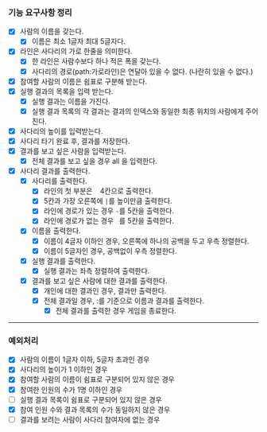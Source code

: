 ### 기능 요구사항 정리

- [x] 사람의 이름을 갖는다.
    - [x] 이름은 최소 1글자 최대 5글자다.
- [x] 라인은 사다리의 가로 한줄을 의미한다.
    - [x] 한 라인은 사람수보다 하나 적은 폭을 갖는다.
    - [x] 사다리의 경로(path:가로라인)은 연달아 있을 수 없다. (나란히 있을 수 없다.)

- [x] 참여할 사람의 이름은 쉼표로 구분해 받는다.
- [x] 실행 결과의 목록을 입력 받는다.
  - [x] 실행 결과는 이름을 가진다.
  - [x] 실행 결과 목록의 각 결과는 결과의 인덱스와 동일한 최종 위치의 사람에게 주어진다.
- [x] 사다리의 높이를 입력받는다.
- [x] 사다리 타기 완료 후, 결과를 저장한다.
- [x] 결과를 보고 싶은 사람을 입력받는다.
    - [x] 전체 결과를 보고 싶을 경우 all 을 입력한다.

- [x] 사다리 결과를 출력한다.
    - [x] 사다리를 출력한다.
        - [x] 라인의 첫 부분은 ` ` 4칸으로 출력한다.
        - [x] 5칸과 가장 오른쪽에 `|`를 높이만큼 출력한다.
        - [x] 라인에 경로가 있는 경우 `-`를 5칸을 출력한다.
        - [x] 라인에 경로가 없는 경우 ` `를 5칸을 출력한다.
    - [x] 이름을 출력한다.
        - [x] 이름이 4글자 이하인 경우, 오른쪽에 하나의 공백을 두고 우측 정렬한다.
        - [x] 이름이 5글자인 경우, 공백없이 우측 정렬한다.
    - [x] 실행 결과를 출력한다.
        - [x] 실행 결과는 좌측 정렬하여 출력한다.
    - [x] 결과를 보고 싶은 사람에 대한 결과를 출력한다.
        - [x] 개인에 대한 결과인 경우, 결과만 출력한다.
        - [x] 전체 결과일 경우, :를 기준으로 이름과 결과를 출력한다.
            - [x] 전체 결과를 출력한 경우 게임을 종료한다.

---

### 예외처리

- [x] 사람의 이름이 1글자 이하, 5글자 초과인 경우
- [x] 사다리의 높이가 1 이하인 경우
- [x] 참여할 사람의 이름이 쉼표로 구분되어 있지 않은 경우
- [x] 참여한 인원의 수가 1명 이하인 경우
- [ ] 실행 결과 목록이 쉼표로 구분되어 있지 않은 경우
- [x] 참여 인원 수와 결과 목록의 수가 동일하지 않은 경우
- [ ] 결과를 보려는 사람이 사다리 참여자에 없는 경우
